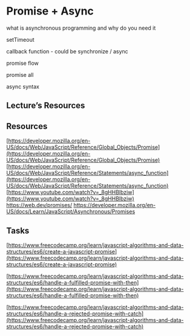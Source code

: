 
# Promise + Async
what is asynchronous  programming and why do you need it

setTimeout

callback function - could be synchronize / async

promise flow

promise all

async syntax



## Lecture’s Resources 
## Resources
[https://developer.mozilla.org/en-US/docs/Web/JavaScript/Reference/Global_Objects/Promise](https://developer.mozilla.org/en-US/docs/Web/JavaScript/Reference/Global_Objects/Promise)
[https://developer.mozilla.org/en-US/docs/Web/JavaScript/Reference/Statements/async_function](https://developer.mozilla.org/en-US/docs/Web/JavaScript/Reference/Statements/async_function)
[https://www.youtube.com/watch?v=_8gHHBlbziw](https://www.youtube.com/watch?v=_8gHHBlbziw)
https://web.dev/promises/
https://developer.mozilla.org/en-US/docs/Learn/JavaScript/Asynchronous/Promises


## Tasks
[https://www.freecodecamp.org/learn/javascript-algorithms-and-data-structures/es6/create-a-javascript-promise](https://www.freecodecamp.org/learn/javascript-algorithms-and-data-structures/es6/create-a-javascript-promise)

[https://www.freecodecamp.org/learn/javascript-algorithms-and-data-structures/es6/handle-a-fulfilled-promise-with-then](https://www.freecodecamp.org/learn/javascript-algorithms-and-data-structures/es6/handle-a-fulfilled-promise-with-then)

[https://www.freecodecamp.org/learn/javascript-algorithms-and-data-structures/es6/handle-a-rejected-promise-with-catch](https://www.freecodecamp.org/learn/javascript-algorithms-and-data-structures/es6/handle-a-rejected-promise-with-catch)